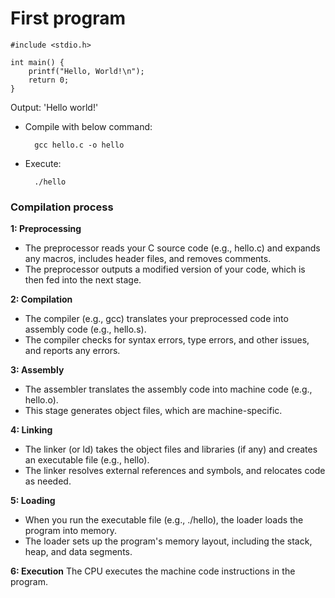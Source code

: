 # First program

    #include <stdio.h>

    int main() {
        printf("Hello, World!\n");
        return 0;
    }

Output:
'Hello world!'

* Compile with below command:

        gcc hello.c -o hello

* Execute:

        ./hello

### Compilation process

**1: Preprocessing**
* The preprocessor reads your C source code (e.g., hello.c) and expands any macros, includes header files, and removes comments.
* The preprocessor outputs a modified version of your code, which is then fed into the next stage.

**2: Compilation**
* The compiler (e.g., gcc) translates your preprocessed code into assembly code (e.g., hello.s).
* The compiler checks for syntax errors, type errors, and other issues, and reports any errors.

**3: Assembly**
* The assembler translates the assembly code into machine code (e.g., hello.o).
* This stage generates object files, which are machine-specific.

**4: Linking**
* The linker (or ld) takes the object files and libraries (if any) and creates an executable file (e.g., hello).
* The linker resolves external references and symbols, and relocates code as needed.

**5: Loading**
* When you run the executable file (e.g., ./hello), the loader loads the program into memory.
* The loader sets up the program's memory layout, including the stack, heap, and data segments.

**6: Execution**
The CPU executes the machine code instructions in the program.





